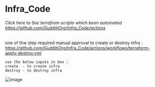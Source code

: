 # Infra_Code
###### Click here to See terrafrom scripts which been automated https://github.com/GudditiOrg/Infra_Code/actions 

one of thw step required manual approval to create or destroy infra : 
https://github.com/GudditiOrg/Infra_Code/actions/workflows/terraform-apply-destroy.yml


```
use the below inputs in box :
create  - to create infra
destroy - to destroy infra

```

![image](https://github.com/GudditiOrg/Infra_Code/assets/87116202/ec6b95c0-6c97-4272-962d-10d2d19d7828)
